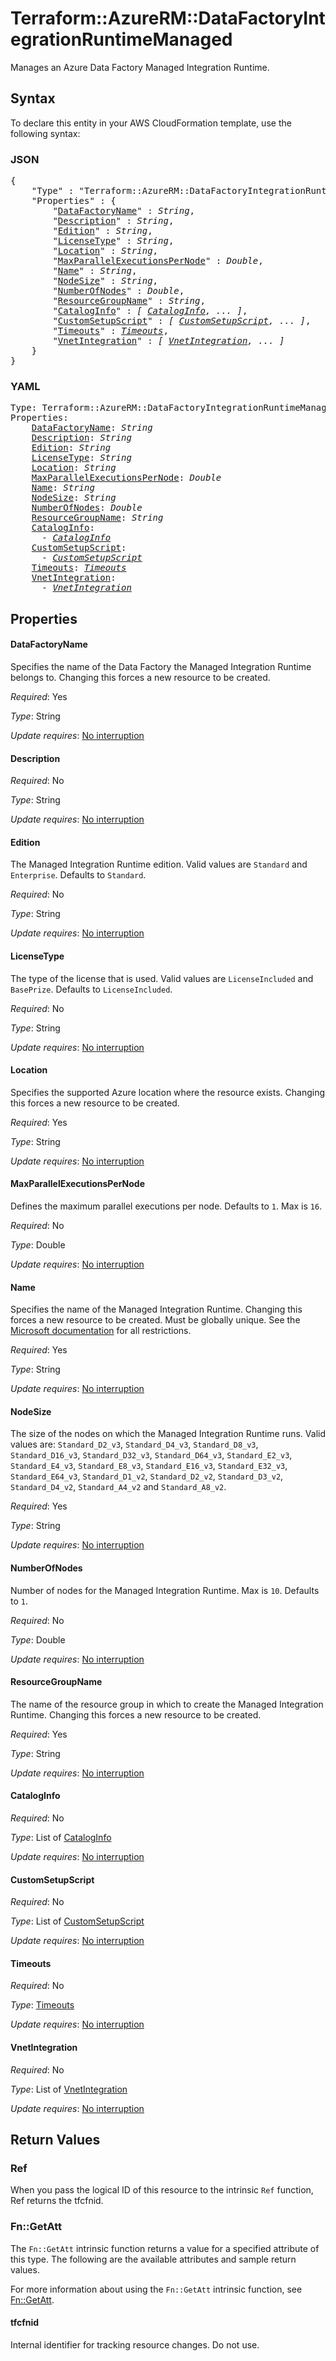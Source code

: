 # Terraform::AzureRM::DataFactoryIntegrationRuntimeManaged

Manages an Azure Data Factory Managed Integration Runtime.

## Syntax

To declare this entity in your AWS CloudFormation template, use the following syntax:

### JSON

<pre>
{
    "Type" : "Terraform::AzureRM::DataFactoryIntegrationRuntimeManaged",
    "Properties" : {
        "<a href="#datafactoryname" title="DataFactoryName">DataFactoryName</a>" : <i>String</i>,
        "<a href="#description" title="Description">Description</a>" : <i>String</i>,
        "<a href="#edition" title="Edition">Edition</a>" : <i>String</i>,
        "<a href="#licensetype" title="LicenseType">LicenseType</a>" : <i>String</i>,
        "<a href="#location" title="Location">Location</a>" : <i>String</i>,
        "<a href="#maxparallelexecutionspernode" title="MaxParallelExecutionsPerNode">MaxParallelExecutionsPerNode</a>" : <i>Double</i>,
        "<a href="#name" title="Name">Name</a>" : <i>String</i>,
        "<a href="#nodesize" title="NodeSize">NodeSize</a>" : <i>String</i>,
        "<a href="#numberofnodes" title="NumberOfNodes">NumberOfNodes</a>" : <i>Double</i>,
        "<a href="#resourcegroupname" title="ResourceGroupName">ResourceGroupName</a>" : <i>String</i>,
        "<a href="#cataloginfo" title="CatalogInfo">CatalogInfo</a>" : <i>[ <a href="cataloginfo.md">CatalogInfo</a>, ... ]</i>,
        "<a href="#customsetupscript" title="CustomSetupScript">CustomSetupScript</a>" : <i>[ <a href="customsetupscript.md">CustomSetupScript</a>, ... ]</i>,
        "<a href="#timeouts" title="Timeouts">Timeouts</a>" : <i><a href="timeouts.md">Timeouts</a></i>,
        "<a href="#vnetintegration" title="VnetIntegration">VnetIntegration</a>" : <i>[ <a href="vnetintegration.md">VnetIntegration</a>, ... ]</i>
    }
}
</pre>

### YAML

<pre>
Type: Terraform::AzureRM::DataFactoryIntegrationRuntimeManaged
Properties:
    <a href="#datafactoryname" title="DataFactoryName">DataFactoryName</a>: <i>String</i>
    <a href="#description" title="Description">Description</a>: <i>String</i>
    <a href="#edition" title="Edition">Edition</a>: <i>String</i>
    <a href="#licensetype" title="LicenseType">LicenseType</a>: <i>String</i>
    <a href="#location" title="Location">Location</a>: <i>String</i>
    <a href="#maxparallelexecutionspernode" title="MaxParallelExecutionsPerNode">MaxParallelExecutionsPerNode</a>: <i>Double</i>
    <a href="#name" title="Name">Name</a>: <i>String</i>
    <a href="#nodesize" title="NodeSize">NodeSize</a>: <i>String</i>
    <a href="#numberofnodes" title="NumberOfNodes">NumberOfNodes</a>: <i>Double</i>
    <a href="#resourcegroupname" title="ResourceGroupName">ResourceGroupName</a>: <i>String</i>
    <a href="#cataloginfo" title="CatalogInfo">CatalogInfo</a>: <i>
      - <a href="cataloginfo.md">CatalogInfo</a></i>
    <a href="#customsetupscript" title="CustomSetupScript">CustomSetupScript</a>: <i>
      - <a href="customsetupscript.md">CustomSetupScript</a></i>
    <a href="#timeouts" title="Timeouts">Timeouts</a>: <i><a href="timeouts.md">Timeouts</a></i>
    <a href="#vnetintegration" title="VnetIntegration">VnetIntegration</a>: <i>
      - <a href="vnetintegration.md">VnetIntegration</a></i>
</pre>

## Properties

#### DataFactoryName

Specifies the name of the Data Factory the Managed Integration Runtime belongs to. Changing this forces a new resource to be created.

_Required_: Yes

_Type_: String

_Update requires_: [No interruption](https://docs.aws.amazon.com/AWSCloudFormation/latest/UserGuide/using-cfn-updating-stacks-update-behaviors.html#update-no-interrupt)

#### Description

_Required_: No

_Type_: String

_Update requires_: [No interruption](https://docs.aws.amazon.com/AWSCloudFormation/latest/UserGuide/using-cfn-updating-stacks-update-behaviors.html#update-no-interrupt)

#### Edition

The Managed Integration Runtime edition. Valid values are `Standard` and `Enterprise`. Defaults to `Standard`.

_Required_: No

_Type_: String

_Update requires_: [No interruption](https://docs.aws.amazon.com/AWSCloudFormation/latest/UserGuide/using-cfn-updating-stacks-update-behaviors.html#update-no-interrupt)

#### LicenseType

The type of the license that is used. Valid values are `LicenseIncluded` and `BasePrize`. Defaults to `LicenseIncluded`.

_Required_: No

_Type_: String

_Update requires_: [No interruption](https://docs.aws.amazon.com/AWSCloudFormation/latest/UserGuide/using-cfn-updating-stacks-update-behaviors.html#update-no-interrupt)

#### Location

Specifies the supported Azure location where the resource exists. Changing this forces a new resource to be created.

_Required_: Yes

_Type_: String

_Update requires_: [No interruption](https://docs.aws.amazon.com/AWSCloudFormation/latest/UserGuide/using-cfn-updating-stacks-update-behaviors.html#update-no-interrupt)

#### MaxParallelExecutionsPerNode

Defines the maximum parallel executions per node. Defaults to `1`. Max is `16`.

_Required_: No

_Type_: Double

_Update requires_: [No interruption](https://docs.aws.amazon.com/AWSCloudFormation/latest/UserGuide/using-cfn-updating-stacks-update-behaviors.html#update-no-interrupt)

#### Name

Specifies the name of the Managed Integration Runtime. Changing this forces a new resource to be created. Must be globally unique. See the [Microsoft documentation](https://docs.microsoft.com/en-us/azure/data-factory/naming-rules) for all restrictions.

_Required_: Yes

_Type_: String

_Update requires_: [No interruption](https://docs.aws.amazon.com/AWSCloudFormation/latest/UserGuide/using-cfn-updating-stacks-update-behaviors.html#update-no-interrupt)

#### NodeSize

The size of the nodes on which the Managed Integration Runtime runs. Valid values are: `Standard_D2_v3`, `Standard_D4_v3`, `Standard_D8_v3`, `Standard_D16_v3`, `Standard_D32_v3`, `Standard_D64_v3`, `Standard_E2_v3`, `Standard_E4_v3`, `Standard_E8_v3`, `Standard_E16_v3`, `Standard_E32_v3`, `Standard_E64_v3`, `Standard_D1_v2`, `Standard_D2_v2`, `Standard_D3_v2`, `Standard_D4_v2`, `Standard_A4_v2` and `Standard_A8_v2`.

_Required_: Yes

_Type_: String

_Update requires_: [No interruption](https://docs.aws.amazon.com/AWSCloudFormation/latest/UserGuide/using-cfn-updating-stacks-update-behaviors.html#update-no-interrupt)

#### NumberOfNodes

Number of nodes for the Managed Integration Runtime. Max is `10`. Defaults to `1`.

_Required_: No

_Type_: Double

_Update requires_: [No interruption](https://docs.aws.amazon.com/AWSCloudFormation/latest/UserGuide/using-cfn-updating-stacks-update-behaviors.html#update-no-interrupt)

#### ResourceGroupName

The name of the resource group in which to create the Managed Integration Runtime. Changing this forces a new resource to be created.

_Required_: Yes

_Type_: String

_Update requires_: [No interruption](https://docs.aws.amazon.com/AWSCloudFormation/latest/UserGuide/using-cfn-updating-stacks-update-behaviors.html#update-no-interrupt)

#### CatalogInfo

_Required_: No

_Type_: List of <a href="cataloginfo.md">CatalogInfo</a>

_Update requires_: [No interruption](https://docs.aws.amazon.com/AWSCloudFormation/latest/UserGuide/using-cfn-updating-stacks-update-behaviors.html#update-no-interrupt)

#### CustomSetupScript

_Required_: No

_Type_: List of <a href="customsetupscript.md">CustomSetupScript</a>

_Update requires_: [No interruption](https://docs.aws.amazon.com/AWSCloudFormation/latest/UserGuide/using-cfn-updating-stacks-update-behaviors.html#update-no-interrupt)

#### Timeouts

_Required_: No

_Type_: <a href="timeouts.md">Timeouts</a>

_Update requires_: [No interruption](https://docs.aws.amazon.com/AWSCloudFormation/latest/UserGuide/using-cfn-updating-stacks-update-behaviors.html#update-no-interrupt)

#### VnetIntegration

_Required_: No

_Type_: List of <a href="vnetintegration.md">VnetIntegration</a>

_Update requires_: [No interruption](https://docs.aws.amazon.com/AWSCloudFormation/latest/UserGuide/using-cfn-updating-stacks-update-behaviors.html#update-no-interrupt)

## Return Values

### Ref

When you pass the logical ID of this resource to the intrinsic `Ref` function, Ref returns the tfcfnid.

### Fn::GetAtt

The `Fn::GetAtt` intrinsic function returns a value for a specified attribute of this type. The following are the available attributes and sample return values.

For more information about using the `Fn::GetAtt` intrinsic function, see [Fn::GetAtt](https://docs.aws.amazon.com/AWSCloudFormation/latest/UserGuide/intrinsic-function-reference-getatt.html).

#### tfcfnid

Internal identifier for tracking resource changes. Do not use.

